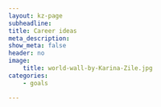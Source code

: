 ```yaml
---
layout: kz-page
subheadline: 
title: Career ideas
meta_description:
show_meta: false
header: no
image:
    title: world-wall-by-Karina-Zile.jpg
categories:
    - goals

---
```

